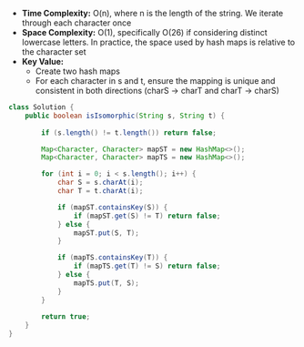 - **Time Complexity:** O(n), where n is the length of the string. We iterate through each character once
- **Space Complexity:** O(1), specifically O(26) if considering distinct lowercase letters. In practice, the space used by hash maps is relative to the character set
- **Key Value:**
    - Create two hash maps
    - For each character in s and t, ensure the mapping is unique and consistent in both directions (charS -> charT and charT -> charS)

```java
class Solution {
    public boolean isIsomorphic(String s, String t) {
        
        if (s.length() != t.length()) return false;

        Map<Character, Character> mapST = new HashMap<>();
        Map<Character, Character> mapTS = new HashMap<>();

        for (int i = 0; i < s.length(); i++) {
            char S = s.charAt(i);
            char T = t.charAt(i);

            if (mapST.containsKey(S)) {
                if (mapST.get(S) != T) return false; 
            } else {
                mapST.put(S, T);
            }

            if (mapTS.containsKey(T)) {
                if (mapTS.get(T) != S) return false; 
            } else {
                mapTS.put(T, S);
            }
        } 
        
        return true;
    }
}
```
